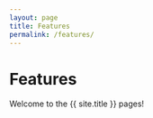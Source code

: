 ```yaml
---
layout: page
title: Features
permalink: /features/
---
```


# Features

Welcome to the {{ site.title }} pages! 